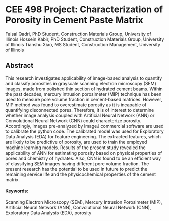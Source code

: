 # CEE 498 Project: Characterization of Porosity in Cement Paste Matrix


Faisal Qadri, PhD Student, Construction Materials Group, University of Illinois
Hossein Kabir, PhD Student, Construction Materials Group, University of Illinois
Tianshu Xiao, MS Student, Construction Management, University of Illinois


## Abstract

This research investigates applicability of image-based analysis to quantify and classify porosities in grayscale scanning electron microscopy (SEM) images, made from polished thin section of hydrated cement beams. Within the past decades, mercury intrusion porosimeter (MIP) technique has been used to measure pore volume fraction in cement-based matrices. However, MIP method was found to overestimate porosity as it is incapable of quantifying disconnected pores. Therefore, it is of interest to determine whether image analysis coupled with Artificial Neural Network (ANN) or Convolutional Neural Network (CNN) could characterize porosity. Accordingly, images pre-analyzed by ImageJ commercial software are used to calibrate the python code. The calibrated model was used for Exploratory Data Analysis (EDA) for feature engineering. The extracted features, which are likely to be predictive of porosity, are used to train the employed machine learning models. Results of the present study revealed the applicability of ANN for estimating porosity based on physical properties of pores and chemistry of hydrates. Also, CNN is found to be an efficient way of classifying SEM images having different pore volume fraction. The present research has the potential to be used in future to predict the remaining service life and the physicochemical properties of the cement matrix.

#### Keywords: 
Scanning Electron Microscopy (SEM), Mercury Intrusion Porosimeter (MIP), Artificial Neural Network (ANN), Convolutional Neural Network (CNN), Exploratory Data Analysis (EDA), porosity


